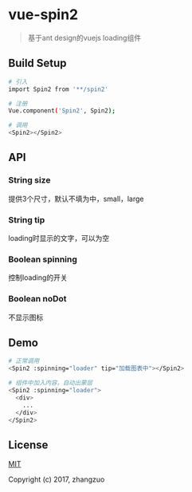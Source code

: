 # vue-spin2

> 基于ant design的vuejs loading组件

## Build Setup

``` bash
# 引入
import Spin2 from '**/spin2'

# 注册
Vue.component('Spin2', Spin2);

# 调用
<Spin2></Spin2>
```

## API

### String size
提供3个尺寸，默认不填为中，small，large

### String tip
loading时显示的文字，可以为空

### Boolean spinning
控制loading的开关

### Boolean noDot
不显示图标

## Demo

``` bash
# 正常调用
<Spin2 :spinning="loader" tip="加载图表中"></Spin2>

# 组件中加入内容，自动出蒙层
<Spin2 :spinning="loader">
  <div>
    ...
  </div>
</Spin2>
```

## License

[MIT](http://opensource.org/licenses/MIT)

Copyright (c) 2017, zhangzuo
